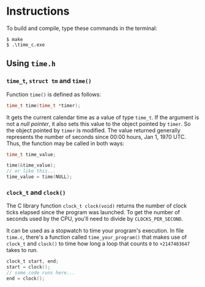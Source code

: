 # Instructions

To build and compile, type these commands in the terminal:

```
$ make
$ .\time_c.exe
```

## Using `time.h`

### `time_t`, `struct tm` and `time()`

Function `time()` is defined as follows:

```C
time_t time(time_t *timer);
```

It gets the current calendar time as a value of type `time_t`. If the argument is not a *null pointer*, it also sets this value to the object pointed by `timer`. So the object pointed by `timer` is modified. The value returned generally represents the number of seconds since 00:00 hours, Jan 1, 1970 UTC. Thus, the function may be called in both ways:

```C
time_t time_value;

time(&time_value);
// or like this...
time_value = time(NULL);
```



### `clock_t` and `clock()`

The C library function `clock_t clock(void)` returns the number of clock ticks elapsed since the program was launched. To get the number of seconds used by the CPU, you'll need to divide by `CLOCKS_PER_SECOND`.

It can be used as a stopwatch to time your program's execution. In file `time.c`, there's a function called `time_your_program()` that makes use of `clock_t` and `clock()` to time how long a loop that counts `0` to `+2147483647` takes to run.

```C
clock_t start, end;
start = clock();
// some code runs here...
end = clock();
```
